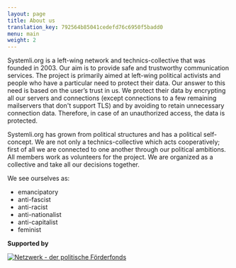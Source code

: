 ```yaml
---
layout: page
title: About us
translation_key: 792564b85041cedefd76c6950f5badd0
menu: main
weight: 2
---
```

Systemli.org is a left-wing network and technics-collective that was founded in 2003. Our aim is to provide safe and trustworthy communication services. The project is primarily aimed at left-wing political activists and people who have a particular need to protect their data. Our answer to this need is based on the user’s trust in us. We protect their data by encrypting all our servers and connections (except connections to a few remaining mailservers that don't support TLS) and by avoiding to retain unnecessary connection data. Therefore, in case of an unauthorized access, the data is protected.

Systemli.org has grown from political structures and has a political self-concept. We are not only a technics-collective which acts cooperatively; first of all we are connected to one another through our political ambitions. All members work as volunteers for the project. We are organized as a collective and take all our decisions together.

We see ourselves as:

*   emancipatory
*   anti-fascist
*   anti-racist
*   anti-nationalist
*   anti-capitalist
*   feminist

**Supported by**

[![Netzwerk - der politische Förderfonds](/assets/img/netzwerk-logo.png)](https://netzwerk-selbsthilfe.de/)